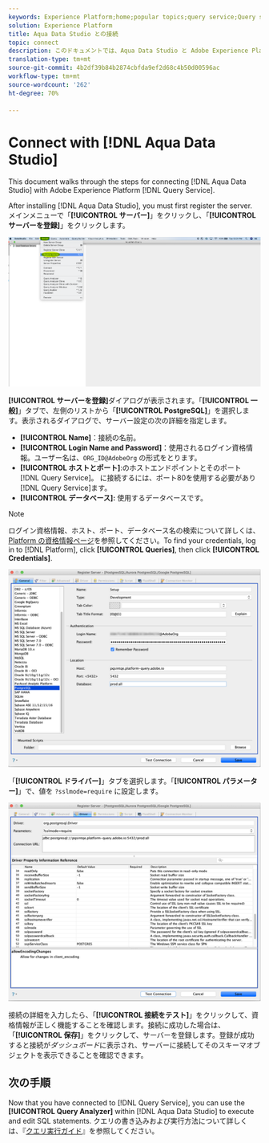 ```yaml
---
keywords: Experience Platform;home;popular topics;query service;Query service;Aqua Data Studio;Aqua data studio;connect to query service;
solution: Experience Platform
title: Aqua Data Studio との接続
topic: connect
description: このドキュメントでは、Aqua Data Studio と Adobe Experience Platform クエリサービスを接続する手順について説明します。
translation-type: tm+mt
source-git-commit: 4b2df39b84b2874cbfda9ef2d68c4b50d00596ac
workflow-type: tm+mt
source-wordcount: '262'
ht-degree: 70%

---
```



# Connect with [!DNL Aqua Data Studio]

This document walks through the steps for connecting [!DNL Aqua Data Studio] with Adobe Experience Platform [!DNL Query Service].

After installing [!DNL Aqua Data Studio], you must first register the server. メインメニューで「**[!UICONTROL サーバー]**」をクリックし、「**[!UICONTROL サーバーを登録]**」をクリックします。

![](../images/clients/aqua-data-studio/register-server.png)

**[!UICONTROL サーバーを登録]**&#x200B;ダイアログが表示されます。「**[!UICONTROL 一般]**」タブで、左側のリストから「**[!UICONTROL PostgreSQL]**」を選択します。表示されるダイアログで、サーバー設定の次の詳細を指定します。

- **[!UICONTROL Name]**：接続の名前。
- **[!UICONTROL Login Name and Password]**：使用されるログイン資格情報。ユーザー名は、`ORG_ID@AdobeOrg` の形式をとります。
- **[!UICONTROL ホストとポート]**:のホストエンドポイントとそのポート [!DNL Query Service]。 に接続するには、ポート80を使用する必要があり [!DNL Query Service]ます。
- **[!UICONTROL データベース]:** 使用するデータベースです。

>[!NOTE]
>
> ログイン資格情報、ホスト、ポート、データベース名の検索について詳しくは、[Platform の資格情報ページ](https://platform.adobe.com/query/configuration)を参照してください。To find your credentials, log in to [!DNL Platform], click **[!UICONTROL Queries]**, then click **[!UICONTROL Credentials]**.

![](../images/clients/aqua-data-studio/register-server-general-tab.png)

「**[!UICONTROL ドライバー]**」タブを選択します。「**[!UICONTROL パラメーター]**」で、値を `?sslmode=require` に設定します。

![](../images/clients/aqua-data-studio/register-server-driver-tab.png)

接続の詳細を入力したら、「**[!UICONTROL 接続をテスト]**」をクリックして、資格情報が正しく機能することを確認します。接続に成功した場合は、「**[!UICONTROL 保存]**」をクリックして、サーバーを登録します。登録が成功すると接続が&#x200B;*ダッシュボード*&#x200B;に表示され、サーバーに接続してそのスキーマオブジェクトを表示できることを確認できます。

## 次の手順

Now that you have connected to [!DNL Query Service], you can use the **[!UICONTROL Query Analyzer]** within [!DNL Aqua Data Studio] to execute and edit SQL statements. クエリの書き込みおよび実行方法について詳しくは、『[クエリ実行ガイド](../creating-queries/creating-queries.md)』を参照してください。